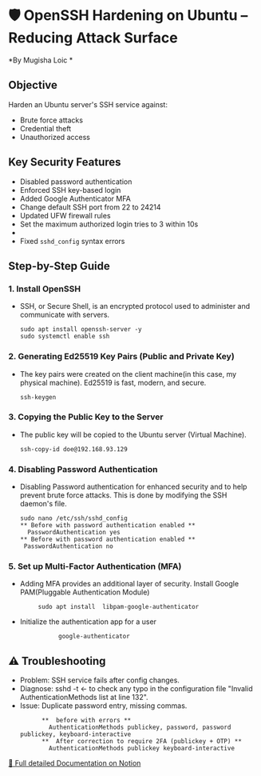 # 🛡️ OpenSSH Hardening on Ubuntu – Reducing Attack Surface  
*By Mugisha Loic *

## Objective  
Harden an Ubuntu server's SSH service against:  
- Brute force attacks  
- Credential theft  
- Unauthorized access  

##  Key Security Features  
- Disabled password authentication  
- Enforced SSH key-based login  
- Added Google Authenticator MFA
- Change default SSH port from 22 to 24214
- Updated UFW firewall rules
- Set the maximum authorized login tries to 3 within 10s
-   
- Fixed `sshd_config` syntax errors  

## Step-by-Step Guide  

### 1. Install OpenSSH  
- SSH, or Secure Shell, is an encrypted protocol used to administer and communicate with servers.
    
    ```
    sudo apt install openssh-server -y
    sudo systemctl enable ssh
    
    ```
    
### 2. Generating Ed25519 Key Pairs (Public and Private Key)  
- The key pairs were created on the client machine(in this case, my physical machine). Ed25519 is fast, modern, and secure.
  
    ```
    ssh-keygen
    ```
    
### 3. Copying the Public Key to the Server 
- The public key will be copied to the Ubuntu server (Virtual Machine).
    
    ```
    ssh-copy-id doe@192.168.93.129
    ```
### 4. Disabling Password Authentication
- Disabling Password authentication for enhanced security and to help prevent brute force attacks. This is done by modifying the SSH daemon's file.
    
    ```
  sudo nano /etc/ssh/sshd_config
    ** Before with password authentication enabled **
      PasswordAuthentication yes
    ** Before with password authentication enabled **
     PasswordAuthentication no
    ```
### 5. Set up Multi-Factor Authentication (MFA)
- Adding MFA provides an additional layer of security.
        Install Google PAM(Pluggable Authentication Module)
        
   ```
        sudo apt install  libpam-google-authenticator
   ```
- Initialize the authentication app for a user
        
```
              google-authenticator

  ```
## ⚠️ Troubleshooting  
- Problem: SSH service fails after config changes.
- Diagnose: sshd -t <- to check any typo in the configuration file "Invalid AuthenticationMethods list at line 132".
- Issue: Duplicate password entry, missing commas.
    ```
          **  before with errors **
            AuthenticationMethods publickey, password, password publickey, keyboard-interactive
          **  After correction to require 2FA (publickey + OTP) **
            AuthenticationMethods publickey keyboard-interactive
[📖 Full detailed Documentation on Notion](https://1xVBQ0.short.gy/Server-Hardening)  
